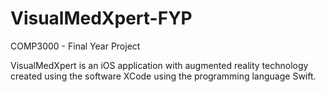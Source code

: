 # VisualMedXpert-FYP

COMP3000 - Final Year Project

VisualMedXpert is an iOS application with augmented reality technology created using the software XCode using the programming language Swift.
